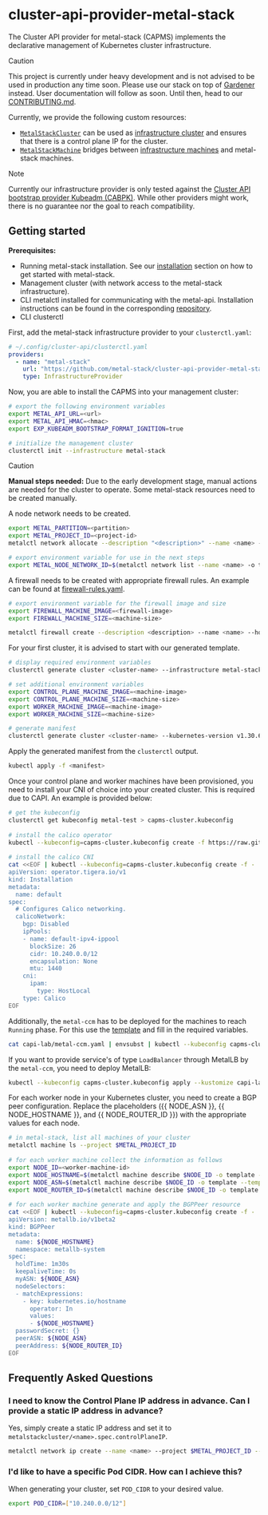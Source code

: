 # cluster-api-provider-metal-stack

The Cluster API provider for metal-stack (CAPMS) implements the declarative management of Kubernetes cluster infrastructure.

> [!CAUTION]
> This project is currently under heavy development and is not advised to be used in production any time soon.
> Please use our stack on top of [Gardener](https://docs.metal-stack.io/stable/installation/deployment/#Gardener-with-metal-stack) instead.
> User documentation will follow as soon. Until then, head to our [CONTRIBUTING.md](/CONTRIBUTING.md).

Currently, we provide the following custom resources:

- [`MetalStackCluster`](./api/v1alpha1/metalstackcluster_types.go) can be used as [infrastructure cluster](https://cluster-api.sigs.k8s.io/developer/providers/contracts/infra-cluster) and ensures that there is a control plane IP for the cluster.
- [`MetalStackMachine`](./api/v1alpha1/metalstackmachine_types.go) bridges between [infrastructure machines](https://cluster-api.sigs.k8s.io/developer/providers/contracts/infra-machine) and metal-stack machines.

> [!note]
> Currently our infrastructure provider is only tested against the [Cluster API bootstrap provider Kubeadm (CABPK)](https://cluster-api.sigs.k8s.io/tasks/bootstrap/kubeadm-bootstrap/index.html?highlight=kubeadm#cluster-api-bootstrap-provider-kubeadm).
> While other providers might work, there is no guarantee nor the goal to reach compatibility.

## Getting started

**Prerequisites:**

- Running metal-stack installation. See our [installation](https://docs.metal-stack.io/stable/installation/deployment/) section on how to get started with metal-stack. 
- Management cluster (with network access to the metal-stack infrastructure).
- CLI metalctl installed for communicating with the metal-api. Installation instructions can be found in the corresponding [repository](https://github.com/metal-stack/metalctl).
- CLI clusterctl

First, add the metal-stack infrastructure provider to your `clusterctl.yaml`:

```yaml
# ~/.config/cluster-api/clusterctl.yaml
providers:
  - name: "metal-stack"
    url: "https://github.com/metal-stack/cluster-api-provider-metal-stack/releases/latest/download/infrastructure-components.yaml"
    type: InfrastructureProvider
```

Now, you are able to install the CAPMS into your management cluster:

```bash
# export the following environment variables
export METAL_API_URL=<url>
export METAL_API_HMAC=<hmac>
export EXP_KUBEADM_BOOTSTRAP_FORMAT_IGNITION=true

# initialize the management cluster
clusterctl init --infrastructure metal-stack
```

> [!CAUTION]
> **Manual steps needed:**
> Due to the early development stage, manual actions are needed for the cluster to operate. Some metal-stack resources need to be created manually.

A node network needs to be created.
```bash
export METAL_PARTITION=<partition>
export METAL_PROJECT_ID=<project-id>
metalctl network allocate --description "<description>" --name <name> --project $METAL_PROJECT_ID --partition $METAL_PARTITION

# export environment variable for use in the next steps
export METAL_NODE_NETWORK_ID=$(metalctl network list --name <name> -o template --template '{{ .id }}')
```

A firewall needs to be created with appropriate firewall rules. An example can be found at [firewall-rules.yaml](capi-lab/firewall-rules.yaml).
```bash
# export environment variable for the firewall image and size
export FIREWALL_MACHINE_IMAGE=<firewall-image>
export FIREWALL_MACHINE_SIZE=<machine-size>

metalctl firewall create --description <description> --name <name> --hostname <hostname> --project $METAL_PROJECT_ID --partition $METAL_PARTITION --image $FIREWALL_MACHINE_IMAGE  --size $FIREWALL_MACHINE_SIZE --firewall-rules-file=<rules.yaml> --networks internet,$METAL_NODE_NETWORK_ID
```

For your first cluster, it is advised to start with our generated template.

```bash
# display required environment variables
clusterctl generate cluster <cluster-name> --infrastructure metal-stack --list-variables

# set additional environment variables
export CONTROL_PLANE_MACHINE_IMAGE=<machine-image>
export CONTROL_PLANE_MACHINE_SIZE=<machine-size>
export WORKER_MACHINE_IMAGE=<machine-image>
export WORKER_MACHINE_SIZE=<machine-size>

# generate manifest
clusterctl generate cluster <cluster-name> --kubernetes-version v1.30.6 --infrastructure metal-stack
```

Apply the generated manifest from the `clusterctl` output.

```bash
kubectl apply -f <manifest>
```

Once your control plane and worker machines have been provisioned, you need to install your CNI of choice into your created cluster. This is required due to CAPI. An example is provided below: 

```bash
# get the kubeconfig
clusterctl get kubeconfig metal-test > capms-cluster.kubeconfig
 
# install the calico operator
kubectl --kubeconfig=capms-cluster.kubeconfig create -f https://raw.githubusercontent.com/projectcalico/calico/v3.28.2/manifests/tigera-operator.yaml
 
# install the calico CNI
cat <<EOF | kubectl --kubeconfig=capms-cluster.kubeconfig create -f -
apiVersion: operator.tigera.io/v1
kind: Installation
metadata:
  name: default
spec:
  # Configures Calico networking.
  calicoNetwork:
    bgp: Disabled
    ipPools:
    - name: default-ipv4-ippool
      blockSize: 26
      cidr: 10.240.0.0/12
      encapsulation: None
      mtu: 1440
    cni:
      ipam:
        type: HostLocal
    type: Calico
EOF
```

Additionally, the `metal-ccm` has to be deployed for the machines to reach `Running` phase. For this use the [template](capi-lab/metal-ccm.yaml) and fill in the required variables.

```bash
cat capi-lab/metal-ccm.yaml | envsubst | kubectl --kubeconfig capms-cluster.kubeconfig apply -f -
```

If you want to provide service's of type `LoadBalancer` through MetalLB by the `metal-ccm`, you need to deploy MetalLB:

```bash
kubectl --kubeconfig capms-cluster.kubeconfig apply --kustomize capi-lab/metallb
```

For each worker node in your Kubernetes cluster, you need to create a BGP peer configuration. Replace the placeholders ({{
NODE_ASN }}, {{ NODE_HOSTNAME }}, and {{ NODE_ROUTER_ID }}) with the appropriate values for each node.

```bash
# in metal-stack, list all machines of your cluster
metalctl machine ls --project $METAL_PROJECT_ID
 
# for each worker machine collect the information as follows
export NODE_ID=<worker-machine-id>
export NODE_HOSTNAME=$(metalctl machine describe $NODE_ID -o template --template '{{ .allocation.hostname }}')
export NODE_ASN=$(metalctl machine describe $NODE_ID -o template --template '{{ printf "%.0f" (index .allocation.networks 0).asn }}')
export NODE_ROUTER_ID=$(metalctl machine describe $NODE_ID -o template --template '{{ (index (index .allocation.networks 0).ips 0) }}')
 
# for each worker machine generate and apply the BGPPeer resource
cat <<EOF | kubectl --kubeconfig=capms-cluster.kubeconfig create -f -
apiVersion: metallb.io/v1beta2
kind: BGPPeer
metadata:
  name: ${NODE_HOSTNAME}
  namespace: metallb-system
spec:
  holdTime: 1m30s
  keepaliveTime: 0s
  myASN: ${NODE_ASN}
  nodeSelectors:
  - matchExpressions:
    - key: kubernetes.io/hostname
      operator: In
      values:
      - ${NODE_HOSTNAME}
  passwordSecret: {}
  peerASN: ${NODE_ASN}
  peerAddress: ${NODE_ROUTER_ID}
EOF
```

## Frequently Asked Questions

### I need to know the Control Plane IP address in advance. Can I provide a static IP address in advance?

Yes, simply create a static IP address and set it to `metalstackcluster/<name>.spec.controlPlaneIP`.

```bash
metalctl network ip create --name <name> --project $METAL_PROJECT_ID --type static
```

### I'd like to have a specific Pod CIDR. How can I achieve this?

When generating your cluster, set `POD_CIDR` to your desired value.

```bash
export POD_CIDR=["10.240.0.0/12"]
```
